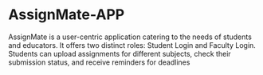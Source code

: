 # AssignMate-APP
AssignMate is a user-centric application catering to the needs of students and  educators. It offers two distinct roles: Student Login and Faculty Login.  Students can upload assignments for different subjects, check their submission  status, and receive reminders for deadlines
